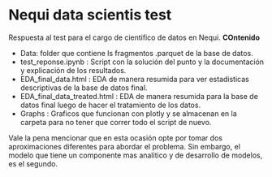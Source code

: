 # Nequi data scientis test
Respuesta al test para el cargo de cientifico de datos en Nequi.
<b>COntenido</b>
- Data: folder que contiene ls fragmentos .parquet de la base de datos.
- test_reponse.ipynb : Script con la solución del punto y la documentación y explicación de los resultados.
- EDA_final_data.html : EDA de manera resumida para ver estadisticas descriptivas de la base de datos final.
- EDA_final_data_treated.html : EDA de manera resumida para la base de datos final luego de hacer el tratamiento de los datos.
- Graphs : Graficos que funcionan con plotly y se almacenan en la carpeta para no tener que correr todo el script de nuevo.

Vale la pena mencionar que en esta ocasión opte por tomar dos aproximaciones diferentes para abordar el problema. Sin embargo, el modelo que tiene un componente mas analitico y de desarrollo de modelos, es el segundo.

